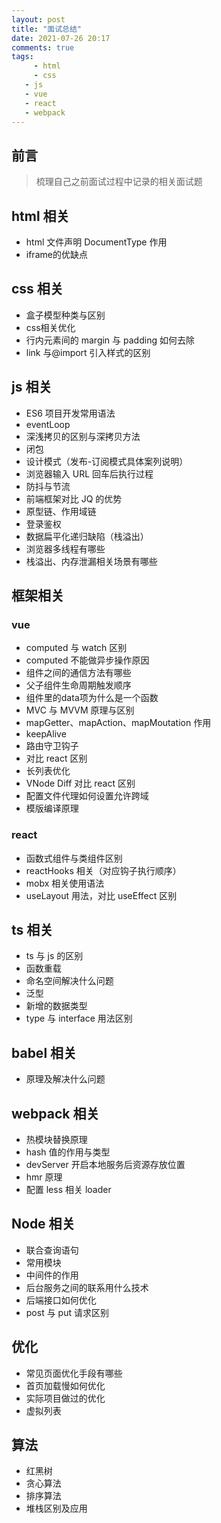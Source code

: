 ```yaml
---
layout: post
title: "面试总结"
date: 2021-07-26 20:17
comments: true
tags: 
	 - html
	 - css
   - js
   - vue
   - react
   - webpack
---
```


## 前言

> 梳理自己之前面试过程中记录的相关面试题

<!--more-->

## html 相关

- html 文件声明 DocumentType 作用
- iframe的优缺点

## css 相关

- 盒子模型种类与区别
- css相关优化
- 行内元素间的 margin 与 padding 如何去除
- link 与@import 引入样式的区别

## js 相关

- ES6 项目开发常用语法
- eventLoop
- 深浅拷贝的区别与深拷贝方法
- 闭包
- 设计模式（发布-订阅模式具体案列说明）
- 浏览器输入 URL 回车后执行过程
- 防抖与节流
- 前端框架对比 JQ 的优势
- 原型链、作用域链
- 登录鉴权
- 数据扁平化递归缺陷（栈溢出）
- 浏览器多线程有哪些
- 栈溢出、内存泄漏相关场景有哪些

## 框架相关

### vue

- computed 与 watch 区别
- computed 不能做异步操作原因
- 组件之间的通信方法有哪些
- 父子组件生命周期触发顺序
- 组件里的data项为什么是一个函数
- MVC 与 MVVM 原理与区别
- mapGetter、mapAction、mapMoutation 作用
- keepAlive
- 路由守卫钩子
- 对比 react 区别
- 长列表优化
- VNode Diff 对比 react 区别
- 配置文件代理如何设置允许跨域
- 模版编译原理

### react

- 函数式组件与类组件区别
- reactHooks 相关（对应钩子执行顺序）
- mobx 相关使用语法
- useLayout 用法，对比 useEffect 区别

## ts 相关

- ts 与 js 的区别
- 函数重载
- 命名空间解决什么问题
- 泛型
- 新增的数据类型
- type 与 interface 用法区别

## babel 相关

- 原理及解决什么问题

## webpack 相关

- 热模块替换原理
- hash 值的作用与类型
- devServer 开启本地服务后资源存放位置
- hmr 原理
- 配置 less 相关 loader

## Node 相关

- 联合查询语句
- 常用模块
- 中间件的作用
- 后台服务之间的联系用什么技术
- 后端接口如何优化
- post 与 put 请求区别

## 优化

- 常见页面优化手段有哪些
- 首页加载慢如何优化
- 实际项目做过的优化
- 虚拟列表

## 算法

- 红黑树
- 贪心算法
- 排序算法
- 堆栈区别及应用
